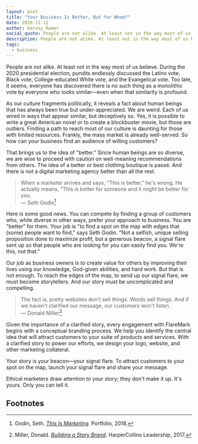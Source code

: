 ```yaml
---
layout: post
title: "Your Business Is Better, But for Whom?"
date: 2020-11-12
author: Harvey Ramer
social_quote: People are not alike. At least not in the way most of us believe. During the 2020 presidential election, pundits endlessly discussed the Latino vote, Black vote, College-educated White vote, and the Evangelical vote. Too late, it seems, everyone has discovered there is no such thing as a monolithic vote by everyone who looks similar—even when that similarity is profound.
description: People are not alike. At least not in the way most of us believe. What is better for you may not be better for me.
tags:
  - business
---
```


People are not alike. At least not in the way most of us believe. During the 2020 presidential election, pundits endlessly discussed the Latino vote, Black vote, College-educated White vote, and the Evangelical vote. Too late, it seems, everyone has discovered there is no such thing as a monolithic vote by everyone who looks similar—even when that similarity is profound.

As our culture fragments politically, it reveals a fact about human beings that has always been true but under-appreciated. We are weird. Each of us wired in ways that appear similar, but deceptively so. Yes, it is possible to write a great American novel or to create a blockbuster movie, but those are outliers. Finding a path to reach most of our culture is daunting for those with limited resources. Frankly, the mass market is already well-served. So how can your business find an audience of willing customers?

That brings us to the idea of "better." Since human beings are so diverse, we are wise to proceed with caution on well-meaning recommendations from others. The idea of a better or best clothing boutique is passé. And there is not a digital marketing agency better than all the rest.

> When a marketer arrives and says, "This is better," he's wrong. He actually means, "This is better for someone and it might be better for you.  
> — Seth Godin[^1]

Here is some good news. You can compete by finding a group of customers who, while diverse in other ways, prefer your approach to business. You are "better" for them. Your job is "to find a spot on the map with edges that (some) people want to find," says Seth Godin. "Not a selfish, unique selling proposition done to maximize profit, but a generous beacon, a signal flare sent up so that people who are looking for you can easily find you. We're this, not that."

Our job as business owners is to create value for others by improving their lives using our knowledge, God-given abilities, and hard work. But that is not enough. To reach the edges of the map, to send up our signal flare, we must become storytellers. And our story must be uncomplicated and compelling.

> The fact is, pretty websites don't sell things. Words sell things. And if we haven't clarified our message, our customers won't listen.  
> — Donald Miller[^2]

Given the importance of a clarified story, every engagement with FlareMark begins with a conceptual branding process. We help you identify the central idea that will attract customers to your suite of products and services. With a clarified story to power our efforts, we design your logo, website, and other marketing collateral.

Your story is your beacon—your signal flare. To attract customers to your spot on the map, launch your signal flare and share your message.

Ethical marketers draw attention to your story; they don't make it up. It's yours. Only you can tell it.

## Footnotes

[^1]: Godin, Seth. _[This Is Marketing](https://seths.blog/tim/)._ Portfolio, 2018.
[^2]: Miller, Donald. _[Building a Story Brand](https://buildingastorybrand.com/)._ HarperCollins Leadership, 2017.
